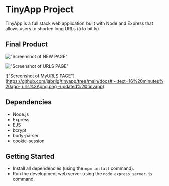 # TinyApp Project

TinyApp is a full stack web application built with Node and Express that allows users to shorten long URLs (à la bit.ly).

## Final Product

!["Screenshot of NEW PAGE"](https://github.com/jabrilg/tinyapp/tree/main/docs#:~:text=10%20minutes%20ago-,new%2D.png,-updated%20tinyapp)

!["Screenshot of URLS PAGE"](https://github.com/jabrilg/tinyapp/tree/main/docs#:~:text=13%20minutes%20ago-,urls%2D.png,-updated%20tinyapp)

!["Screenshot of MyURLS PAGE"] (https://github.com/jabrilg/tinyapp/tree/main/docs#:~:text=16%20minutes%20ago-,urls%3Apng.png,-updated%20tinyapp)


## Dependencies

- Node.js
- Express
- EJS
- bcrypt
- body-parser
- cookie-session

## Getting Started

- Install all dependencies (using the `npm install` command).
- Run the development web server using the `node express_server.js` command.
